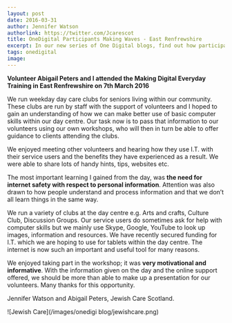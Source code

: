 ```yaml
---
layout: post
date: 2016-03-31
author: Jennifer Watson
authorlink: https://twitter.com/Jcarescot
title: OneDigital Participants Making Waves - East Renfrewshire
excerpt: In our new series of One Digital blogs, find out how participant Jennifer Watson from Jewish Care Scotland plans to pass on her digital skills
tags: onedigital
image:
---
```

**Volunteer Abigail Peters and I attended the Making Digital Everyday Training in East Renfrewshire on 7th March 2016**

We run weekday day care clubs for seniors living within our community. These clubs are run by staff with the support of volunteers and I hoped to gain an understanding of how we can make better use of basic computer skills within our day centre. Our task now is to pass that information to our volunteers using our own workshops, who will then in turn be able to offer guidance to clients attending the clubs.

We enjoyed meeting other volunteers and hearing how they use I.T. with their service users and the benefits they have experienced as a result. We were able to share lots of handy hints, tips, websites etc.

The most important learning I gained from the day, was <b>the need for internet safety with respect to personal information</b>. Attention was also drawn to how people understand and process information and that we don’t all learn things in the same way.

We run a variety of clubs at the day centre e.g. Arts and crafts, Culture Club, Discussion Groups. Our service users do sometimes ask for help with computer skills but we mainly use Skype, Google, YouTube to look up images, information and resources. We have recently secured funding for I.T. which we are hoping to use for tablets within the day centre. The internet is now such an important and useful tool for many reasons.

We enjoyed taking part in the workshop; it was <b>very motivational and informative</b>. With the information given on the day and the online support offered, we should be more than able to make up a presentation for our volunteers.
Many thanks for this opportunity.

Jennifer Watson and Abigail Peters, Jewish Care Scotland.

![Jewish Care](/images/onedigi blog/jewishcare.png)
